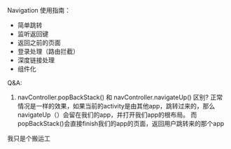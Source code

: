 Navigation 使用指南：

- 简单跳转
- 监听返回键
- 返回之前的页面
- 登录处理（路由拦截）
- 深度链接处理
- 组件化


Q&A:
1.   navController.popBackStack() 和 navController.navigateUp() 区别?
正常情况是一样的效果，如果当前的activity是由其他app，跳转过来的，那么navigateUp（）会留在我们的app，并打开我们app的根布局。
而popBackStack()会直接finish我们的app的页面，返回用户跳转来的那个app


我只是个搬运工